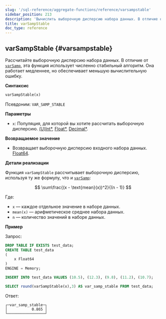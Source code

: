 ```yaml
---
slug: '/sql-reference/aggregate-functions/reference/varsampstable'
sidebar_position: 213
description: 'Вычислить выборочную дисперсию набора данных. В отличие от `varSamp`,'
title: varSampStable
doc_type: reference
---
```

## varSampStable {#varsampstable}

Рассчитайте выборочную дисперсию набора данных. В отличие от [`varSamp`](../reference/varsamp.md), эта функция использует численно стабильный алгоритм. Она работает медленнее, но обеспечивает меньшую вычислительную ошибку.

**Синтаксис**

```sql
varSampStable(x)
```

Псевдоним: `VAR_SAMP_STABLE`

**Параметры**

- `x`: Популяция, для которой вы хотите рассчитать выборочную дисперсию. [(U)Int*](../../data-types/int-uint.md), [Float*](../../data-types/float.md), [Decimal*](../../data-types/decimal.md).

**Возвращаемое значение**

- Возвращает выборочную дисперсию входного набора данных. [Float64](../../data-types/float.md).

**Детали реализации**

Функция `varSampStable` рассчитывает выборочную дисперсию, используя ту же формулу, что и [`varSamp`](../reference/varsamp.md):

$$
\sum\frac{(x - \text{mean}(x))^2}{(n - 1)}
$$

Где:
- `x` — каждое отдельное значение в наборе данных.
- `mean(x)` — арифметическое среднее набора данных.
- `n` — количество значений в наборе данных.

**Пример**

Запрос:

```sql
DROP TABLE IF EXISTS test_data;
CREATE TABLE test_data
(
    x Float64
)
ENGINE = Memory;

INSERT INTO test_data VALUES (10.5), (12.3), (9.8), (11.2), (10.7);

SELECT round(varSampStable(x),3) AS var_samp_stable FROM test_data;
```

Ответ:

```response
┌─var_samp_stable─┐
│           0.865 │
└─────────────────┘
```